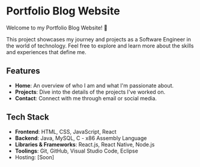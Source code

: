 # **Portfolio Blog Website**

Welcome to my Portfolio Blog Website! 👋

This project showcases my journey and projects as a Software Engineer in the world of technology. Feel free to explore and learn more about the skills and experiences that define me.

## Features
- **Home**: An overview of who I am and what I'm passionate about.
- **Projects**: Dive into the details of the projects I've worked on.
- **Contact**: Connect with me through email or social media.

## Tech Stack
- **Frontend**: HTML, CSS, JavaScript, React
- **Backend**: Java, MySQL, C - x86 Assembly Language
- **Libraries & Frameworks**: React.js, React Native, Node.js
- **Toolings**: Git, GitHub, Visual Studio Code, Eclipse
- Hosting: [Soon]
